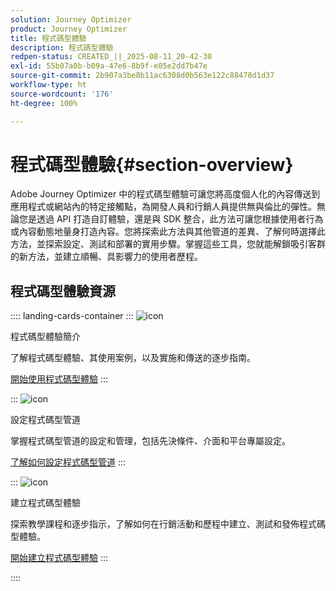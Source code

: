 ```yaml
---
solution: Journey Optimizer
product: Journey Optimizer
title: 程式碼型體驗
description: 程式碼型體驗
redpen-status: CREATED_||_2025-08-11_20-42-30
exl-id: 55b07a0b-b09a-47e6-8b9f-e05e2dd7b47e
source-git-commit: 2b907a3be8b11ac6308d0b563e122c88478d1d37
workflow-type: ht
source-wordcount: '176'
ht-degree: 100%

---
```


# 程式碼型體驗{#section-overview}

Adobe Journey Optimizer 中的程式碼型體驗可讓您將高度個人化的內容傳送到應用程式或網站內的特定接觸點，為開發人員和行銷人員提供無與倫比的彈性。無論您是透過 API 打造自訂體驗，還是與 SDK 整合，此方法可讓您根據使用者行為或內容動態地量身打造內容。您將探索此方法與其他管道的差異、了解何時選擇此方法，並探索設定、測試和部署的實用步驟。掌握這些工具，您就能解鎖吸引客群的新方法，並建立順暢、具影響力的使用者歷程。

## 程式碼型體驗資源

:::: landing-cards-container
:::
![icon](https://cdn.experienceleague.adobe.com/icons/book.svg)

程式碼型體驗簡介

了解程式碼型體驗、其使用案例，以及實施和傳送的逐步指南。

[開始使用程式碼型體驗](../using/code-based/get-started-code-based.md)
:::

:::
![icon](https://cdn.experienceleague.adobe.com/icons/gear.svg)

設定程式碼型管道

掌握程式碼型管道的設定和管理，包括先決條件、介面和平台專屬設定。

[了解如何設定程式碼型管道](configure-code-based-channel-landing-page.md)
:::

:::
![icon](https://cdn.experienceleague.adobe.com/icons/circle-play.svg)

建立程式碼型體驗

探索教學課程和逐步指示，了解如何在行銷活動和歷程中建立、測試和發佈程式碼型體驗。

[開始建立程式碼型體驗](create-code-based-experiences-landing-page.md)
:::

::::
